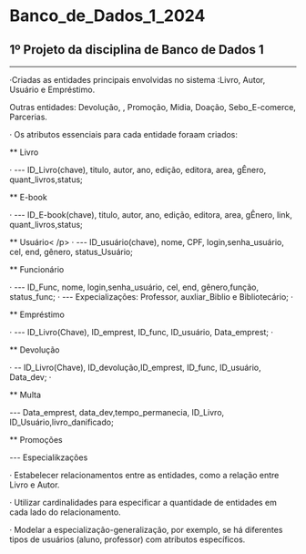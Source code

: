 # Banco_de_Dados_1_2024

## 1º Projeto da disciplina de Banco de Dados 1

---
·Criadas as entidades principais envolvidas no sistema :Livro, Autor, Usuário e Empréstimo.
<p> Outras entidades: Devolução, , Promoção, Midia, Doação, Sebo_E-comerce, Parcerias.</p>

· Os atributos essenciais para cada entidade foraam criados: 
<p> ** Livro </p>
· --- ID_Livro(chave), titulo, autor, ano, edição, editora, area, gÊnero, quant_livros,status;
<p>** E-book </p>
· --- ID_E-book(chave), titulo, autor, ano, edição, editora, area, gÊnero, link, quant_livros,status;
<p>** Usuário< /p>
· --- ID_usuário(chave), nome, CPF, login,senha_usuário, cel, end, gênero, status_Usuário;
<p>** Funcionário </p>
· --- ID_Func, nome, login,senha_usuário, cel, end, gênero,função, status_func;
· --- Expecializações: Professor, auxliar_Biblio e Bibliotecário;
· <p>** Empréstimo</p>
· --- ID_Livro(Chave), ID_emprest, ID_func, ID_usuário, Data_emprest;
· <p> ** Devolução </p>
· -- ID_Livro(Chave), ID_devolução,ID_emprest, ID_func, ID_usuário, Data_dev;
· <p> ** Multa</p>
--- Data_emprest, data_dev,tempo_permanecia, ID_Livro, ID_Usuário,livro_danificado;
<p> ** Promoções</p>
--- Especialikzações 



· Estabelecer relacionamentos entre as entidades, como a relação entre Livro e Autor.

· Utilizar cardinalidades para especificar a quantidade de entidades em cada lado do relacionamento.

· Modelar a especialização-generalização, por exemplo, se há diferentes tipos de usuários (aluno, professor) com atributos específicos.

